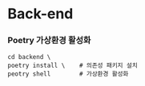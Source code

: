 # Back-end

### Poetry 가상환경 활성화

~~~ shell
cd backend \
poetry install \    # 의존성 패키지 설치
peotry shell        # 가상환경 활성화
~~~
